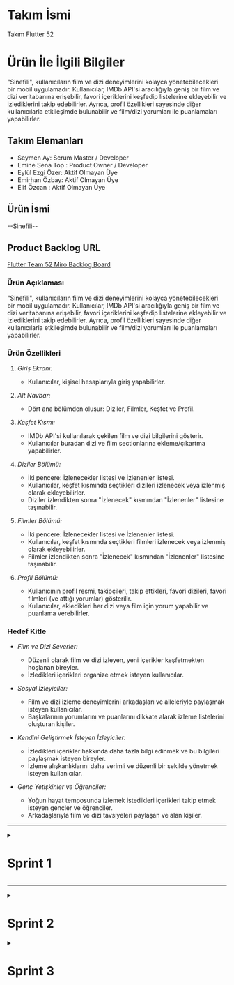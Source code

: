 # **Takım İsmi**

Takım Flutter 52

# Ürün İle İlgili Bilgiler
"Sinefili", kullanıcıların film ve dizi deneyimlerini kolayca yönetebilecekleri bir mobil uygulamadır. Kullanıcılar, IMDb API'si aracılığıyla geniş bir film ve dizi veritabanına erişebilir, favori içeriklerini keşfedip listelerine ekleyebilir ve izlediklerini takip edebilirler. Ayrıca, profil özellikleri sayesinde diğer kullanıcılarla etkileşimde bulunabilir ve film/dizi yorumları ile puanlamaları yapabilirler.
## Takım Elemanları
- Seymen Ay: Scrum Master / Developer
- Emine Sena Top : Product Owner / Developer
- Eylül Ezgi Özer: Aktif Olmayan Üye
- Emirhan Özbay: Aktif Olmayan Üye
- Elif Özcan : Aktif Olmayan Üye

## Ürün İsmi

--Sinefili--

## Product Backlog URL

[Flutter Team 52 Miro Backlog Board](https://miro.com/app/board/)

### Ürün Açıklaması
"Sinefili", kullanıcıların film ve dizi deneyimlerini kolayca yönetebilecekleri bir mobil uygulamadır. Kullanıcılar, IMDb API'si aracılığıyla geniş bir film ve dizi veritabanına erişebilir, favori içeriklerini keşfedip listelerine ekleyebilir ve izlediklerini takip edebilirler. Ayrıca, profil özellikleri sayesinde diğer kullanıcılarla etkileşimde bulunabilir ve film/dizi yorumları ile puanlamaları yapabilirler.

### Ürün Özellikleri

1. *Giriş Ekranı:*
   - Kullanıcılar, kişisel hesaplarıyla giriş yapabilirler.

2. *Alt Navbar:*
   - Dört ana bölümden oluşur: Diziler, Filmler, Keşfet ve Profil.

3. *Keşfet Kısmı:*
   - IMDb API'si kullanılarak çekilen film ve dizi bilgilerini gösterir.
   - Kullanıcılar buradan dizi ve film sectionlarına ekleme/çıkartma yapabilirler.

4. *Diziler Bölümü:*
   - İki pencere: İzlenecekler listesi ve İzlenenler listesi.
   - Kullanıcılar, keşfet kısmında seçtikleri dizileri izlenecek veya izlenmiş olarak ekleyebilirler.
   - Diziler izlendikten sonra "İzlenecek" kısmından "İzlenenler" listesine taşınabilir.

5. *Filmler Bölümü:*
   - İki pencere: İzlenecekler listesi ve İzlenenler listesi.
   - Kullanıcılar, keşfet kısmında seçtikleri filmleri izlenecek veya izlenmiş olarak ekleyebilirler.
   - Filmler izlendikten sonra "İzlenecek" kısmından "İzlenenler" listesine taşınabilir.

6. *Profil Bölümü:*
   - Kullanıcının profil resmi, takipçileri, takip ettikleri, favori dizileri, favori filmleri (ve attığı yorumlar) gösterilir.
   - Kullanıcılar, ekledikleri her dizi veya film için yorum yapabilir ve puanlama verebilirler.

### Hedef Kitle

- *Film ve Dizi Severler:*
  - Düzenli olarak film ve dizi izleyen, yeni içerikler keşfetmekten hoşlanan bireyler.
  - İzledikleri içerikleri organize etmek isteyen kullanıcılar.

- *Sosyal İzleyiciler:*
  - Film ve dizi izleme deneyimlerini arkadaşları ve aileleriyle paylaşmak isteyen kullanıcılar.
  - Başkalarının yorumlarını ve puanlarını dikkate alarak izleme listelerini oluşturan kişiler.

- *Kendini Geliştirmek İsteyen İzleyiciler:*
  - İzledikleri içerikler hakkında daha fazla bilgi edinmek ve bu bilgileri paylaşmak isteyen bireyler.
  - İzleme alışkanlıklarını daha verimli ve düzenli bir şekilde yönetmek isteyen kullanıcılar.

- *Genç Yetişkinler ve Öğrenciler:*
  - Yoğun hayat temposunda izlemek istedikleri içerikleri takip etmek isteyen gençler ve öğrenciler.
  - Arkadaşlarıyla film ve dizi tavsiyeleri paylaşan ve alan kişiler.

---

<details>
  <summary> <h1> Sprint 1</h1></summary>

## Sprint Notları:

Bu sprint boyunca 5 kişilik ekibimizden sadece 2 kişi aktif olarak çalıştı. Diğer takım üyeleriyle iletişim kuramadık ve projeye geç başladık. Sprint süresince, temel uygulama arayüzünü Figma aracılığıyla oluşturduk ve IMDb API'sini kullanarak birkaç film verisi çekebilen basit bir arayüz geliştirdik.



**Sprint içinde tamamlanması tahmin edilen puan**: 25 Puan
Sprint İçinde Tamamlanması Tahmin Edilen Puan:
Toplamda 25 puanlık iş tahmin edildi. Puanlama şöyle dağıldı:

+ Figma tasarımı: 4 puan
+ IMDb API entegrasyonu: 7 puan
+ Giriş sayfasi: 3 puan
+ Profil sayfasi: 3 puan
+ İzleyecekler listesi: 3 puan
+ Alt navbar ve ikonların eklenmesi: 2 puan
+ Keşfet kısmında film ve dizi verilerinin gösterimi: 3 puan

**Puan Tamamlama Mantığı:**
Tahmin edilen 25 puanın 15 puanı tamamlandı. IMDb API entegrasyonu ve keşfet kısmındaki veri gösterimi başarıyla gerçekleştirildi, Figma tasarimi ve alt navbar da tamamlandı. Ancak, diziler ve filmler bölümlerindeki giris sayfasi, izleyecekler listesi ve profil sayfası henüz tamamlanmadı.

**Backlog Düzeni - Story Seçimleri ve Sprint board update**: 
Product Backlog ve sprint görevleri, iş gücü seviyelerine göre puanlandırılarak düzenlendi. En önemli ve acil görevler üst sıralara yerleştirildi. Story seçimleri:
Sprint board screenshotları: 


![sprint1](https://github.com/seymenay/bootcamp-group52/assets/114770554/136b4880-a5d6-4683-9067-8aa1693064e7)


## Daily Scrum: 
5 kişilik ekibin 3 üyesi ile iletişim kurulamadığı için sadece 2 kişi çalışmak zorunda kaldık ve projeye geç başladık. Bu sebeple yalnızca iki günlük daily scruma sahibiz.

**1. Gün:** 
+ Yapılanlar: Figma tasarımı üzerinde çalışıldı. Uygulamanın kullanıcı arayüzü tasarlandı ve temel ekranlar oluşturuldu.
+ Karşılaşılan Sorunlar: Tasarım aşamasında birkaç kullanıcı deneyimi (UX) problemi yaşandı, ancak takım içi tartışmalarla çözüldü.
+ Günlük Hedefler: Tüm ana ekranların ve kullanıcı akışlarının tasarımlarına başlamak ve ilerlemek.

**2. Gün:**
+ Yapılanlar: IMDb API ile veri çekimi yapıldı. API entegrasyonu sağlandı ve gerekli veriler uygulamaya başarıyla getirildi, Figma tasarımına devam edildi.
+ Karşılaşılan Sorunlar: API entegrasyonu sırasında bazı bağlantı ve veri formatlama sorunları yaşandı, ancak dokümantasyon ve debug işlemleri ile çözüldü.
+ Günlük Hedefler: API entegrasyonunu tamamlayarak, çekilen verileri uygulama içinde yerleştirmek.




# Ürün Durumu: 

Ekran görüntüleri:

**Keşfet Sayfası:** API ile veri çekim denemesi yapıldı, kullanıcı buradan film ve dizi arayabilecek.

![kesfet](https://github.com/seymenay/bootcamp-group52/assets/114770554/071d78ff-cf3c-438f-a28c-a95e7ded1e59)

**Wishlist Sayfası:** Kullanıcının izlediği/izleyeceği dizi ve filmlerin tutulduğu sayfa olacak, henüz tamamlanmadı.

![wishlist](https://github.com/seymenay/bootcamp-group52/assets/114770554/0a3e8d77-8f5a-4801-9184-27745b736c87)

**Profil Sayfası:** Kullanıcının profilini ve favorilediği film ve dizileri gösteren sayfa olacak, henüz tamamlanmadı. 

![profil](https://github.com/seymenay/bootcamp-group52/assets/114770554/4ef93fdf-3741-4a49-9640-5c389d3f2dd4)

Uygulamada tamamlanmamış bölümler için örnek Figma tasarımı:

![detail ve profile](https://github.com/seymenay/bootcamp-group52/assets/114770554/b1f4aeb0-3197-433c-ab99-f7ab29544dc3)


# Sprint Review
Bu sprint boyunca, Figma’da uygulamanın temel arayüzünü tasarımını ve IMDb API entegrasyonunu tamamladık. Keşfet kısmında film ve dizi verilerini başarıyla çekip gösterebiliyoruz. Ancak, diziler ve filmler bölümlerindeki izlenecek/izlenen listeleri ve profil sayfası hala geliştirilme aşamasında.


# Sprint Retrospective

**İyi Yanlar:**

o IMDb API entegrasyonu bazı engeller çıksa da sonunda gerçekleştirildi.

o Uygulamanın temel arayüzü tasarımı başarıyla tamamlandı.

o İki kişilik ekip olarak verimli çalıştık ve planlanan işlerin bir kısmını tamamladık.


**Geliştirilmesi Gereken Yanlar:**

o Ekip iletişimi konusunda sorunlar yaşandı. 

o Proje planlanandan daha az kişi ile geliştirildiği için geri kalan görevlerin tamamlanması için daha fazla zaman ve iş gücü planlanmalı.


**Kararlar:**

o Daily Scrum toplantılarının düzenli olarak yapılmasına devam edilecek.

o Tamamlanmayan görevler bir sonraki sprintte önceliklendirilecek.
 
</details>

---




<details>

 <summary> <h1> Sprint 2</h1></summary>

## Sprint Notları: 
5 kişilik ekipten iki kişi çalıştı. Firebase konusunda yaşanan sorun nedeniyle bu kısımda tek kişi (Sena) çalışsa da süreç boyunca iletişim devam etti. Bu sprint boyunca Firebase bağlantısı sağlandı, movie detail - login - register sayfaları iskeleti tamamlandı. Tasarım özelleştirme çalışmaları bu sprintte yer almadı.

**Sprint içinde tamamlanması tahmin edilen puan**:
Toplamda 40 puanlık iş tahmin edildi. Puanlama şöyle dağıldı:

+ Giriş Kayıt Ekranı Oluşturması - 5 Puan
+ Firebase Bağlantısı - 15 Puan
+ Profil Sayfası Oluşturması - 7 Puan
+ Discover Kısmına Search Özelliği Eklenmesi - 3 Puan
+ Movie Detail Sayfası Oluşturması - 10 Puan

**Puan Tamamlama Mantığı:**
Tahmin edilen 40 puanın 28 puanı tamamlandı. 
Profil sayfası oluşturulmadığı için 7 puan ve movie detail sayfasına yorum ve puanlama özelliği eklenilmediği için 5 puan tamamlanamadı.

**Backlog Düzeni - Story Seçimleri ve Sprint board update**: 
Product Backlog ve sprint görevleri, iş gücü seviyelerine göre puanlandırılarak düzenlendi. En önemli ve acil görevler üst sıralara yerleştirildi. Story seçimleri:
- Giriş Kayıt Ekranı Oluşturması (Tamamlandı) 
- Firebase Bağlantısı (Tamamlandı)
- Profil Sayfası Oluşturması (Tamamlanamadı)
- Discover Kısmına Search Özelliği Eklenmesi (Tamamlandı)
- Movie Detail Sayfası Oluşturması (Tamamlandı, yorum ekleme ve puanlama kısmı eksik)

Sprint board screenshotları: 
(Ekran görüntüleri)

## Daily Scrum: 

Daily Scrum toplantılarında her gün ilerleme ve karşılaşılan engeller tartışıldı. Firebase bağlanmada çeşitli problemler yaşandı, çözüldü hatasız çalışma sağlandı. GitHub Actions problemleri sürekli takip edilerek çözüm yolları arandı ancak henüz bulunamadı. Movie detail sayfası oluşturuldu, ancak yorum ekleme ve puanlama kısmı tamamlanamadı.


# Ürün Durumu: 

Ekran görüntüleri:

**Giriş ve Kayıt Sayfaları** 

![login](https://github.com/user-attachments/assets/2de10f67-2c14-4223-925f-608cd60f568f) ![register](https://github.com/user-attachments/assets/a4e8185b-a60b-4083-a903-4e90cc4d43b3)

**Keşfet Sayfası:** Film ismi veya türüne göre arama özelliği eklendi.

![discover_search](https://github.com/user-attachments/assets/ce135ef8-66de-41bf-94ec-36ee1aee42cb)

**Keşfet Sayfası:**  Film üzerine tıklandığında detaylı bilgi alınan ve wishliste eklenebilen sayfa.

![detail_screen](https://github.com/user-attachments/assets/f6491c76-697b-4048-9ce0-023f820644c2)

**Wishlist Sayfası:**

![wishlist](https://github.com/user-attachments/assets/dc95d99b-e304-4730-a34b-b22fc32c19b7)

# Sprint Review

Sprint Review toplantısında tamamlanan görevler gözden geçirildi. Giriş kayıt ekranı ve Firebase bağlantısı başarıyla entegre edildi. Discover kısmına arama özelliği eklendi. Movie detail sayfası oluşturuldu, ancak yorum ekleme ve puanlama kısmı eksik kaldı. Profil sayfası tamamlanamadı ve GitHub Actions ile ilgili bazı problemler yaşandı. Bu sorunların çözümü için planlar yapıldı. Ayrıca, arayüzün detaylı özelleştirme tasarımının sonraki adımlarda yapılması kararlaştırıldı.

# Sprint Retrospective

**İyi Yanlar:**

o Giriş kayıt ekranı başarılı bir şekilde tamamlandı ve basit bir arayüz iskeleti sağlandı.

o Firebase bağlantısı sorunsuz şekilde kuruldu.

o Discover kısmına eklenen arama özelliği kullanıcı deneyimini artırdı.

o Movie detail sayfası oluşturuldu ve temel fonksiyonlar eklendi.

**Geliştirilmesi Gereken Yanlar:**

o Profil sayfasının oluşturulması sürecinde daha fazla planlama ve kaynak tahsisi yapılmalı.

o GitHub Actions ile ilgili yaşanan problemler için daha fazla araştırma ve çözüm odaklı çalışma yapılmalı.

o Movie detail sayfasına yorum ekleme ve puanlama fonksiyonları eklenmeli.

o Kullanıcının wishlist'ine eklediği filmlerin kaydedilmesi ve kullanıcı yeniden giriş yaptığında bu filmlere ulaşabilmesi sağlanmalı.

**Kararlar:**

o Profil sayfasının tamamlanması için bir sonraki sprintte daha fazla zaman ve kaynak ayrılması.

o GitHub Actions problemleri için bilgi paylaşımı yapılması.

o Daily Scrum toplantılarında karşılaşılan sorunların daha detaylı ele alınması ve çözüm yollarının hızlıca uygulanması.

o Arayüz detaylı özelleştirme tasarımının sonraki sprintlerde ele alınması.

o İşbirliği arttırılmalı.


</details>

<details>
<summary> <h1> Sprint 3</h1></summary>

## Sprint Notları: 
Ekibimizde sadece Seymen Ay ve Emine Sena Top çalıştı. Bu son sprint’te profil kısmı kodlandı ve tasarımı geliştirildi ayrıca login ve register sayfalarında da tasarımda geliştirmeler yapıldı.

**Backlog Düzeni - Story Seçimleri ve Sprint board update**: 
Kalan son tasarım ve geliştirme rötuşları yapıldı.

Ürünün Tamamlanan Özellikleri:
- Giriş ve kaydolma sayfasının aktif şekilde çalışıyor olması.
- Başarılı bir firebase bağlantısı.
- Profil sayfasının oluşturulması.
- Filmler ve diziler sayfası yalınlaştırılarak ‘Discover’ adlı çatıda toplanmıştır ve binlerce filmler ve diziler aratılabilir, IMBD puanları ve inceleme yazıları, ratingleri ve türü başarılı bir şekilde listelenmiştir. 
- Wishlist’e özelliği başarılı şekilde çalışmaktadır.

Ürünün Tamamlanamayan Özellikleri:
-Filmlerin hangi platformda yayında olduğunun gösterilmesi.
-İzlenenler kısmı yapılmamıştır.
-Profil sayfasının tamamlanamayan özellikleri; kullanıcının profil resmi, takipçileri, takip ettikleri, favori dizileri, favori filmleri (ve attığı yorumlar), dizi veya film için yorum yapabilir ve puanlama verebilirler.

## Daily Scrum: 

Daily Scrum toplantılarında her gün ilerleme ve karşılaşılan engeller tartışıldı. Firebase bağlanmada çeşitli problemler yaşandı, çözüldü hatasız çalışma sağlandı. GitHub Actions problemleri sürekli takip edilerek çözüm yolları arandı ancak henüz bulunamadı. Movie detail sayfası oluşturuldu, ancak yorum ekleme ve puanlama kısmı tamamlanamadı.


# Ürünün Son Hali: 

Ekran görüntüleri:

**Giriş ve Kayıt Sayfaları** 

![acılıs](https://github.com/seymenay/bootcamp-group52/blob/main/bootcampimg/ac%C4%B1l%C4%B1s.png) 
![login](https://github.com/seymenay/bootcamp-group52/blob/main/bootcampimg/login.png) 
![register](https://github.com/seymenay/bootcamp-group52/blob/main/bootcampimg/register.png)

**Keşfet Sayfası:** 

![discover](https://github.com/seymenay/bootcamp-group52/blob/main/bootcampimg/discover.png)

**Profil Sayfası:**  

![profile](https://github.com/seymenay/bootcamp-group52/blob/main/bootcampimg/profile.png)

**Wishlist Sayfası:**

![wishlist](https://github.com/seymenay/bootcamp-group52/blob/main/bootcampimg/wishlist.png)

# Sprint Review

Sprint Review toplantısında yapılan ve yapılmayan her şey gözden geçirildi. Son kalan tasarımlar ve kod düzeltmeleri yapıldı. Movie detail sayfası tamamlandı, ancak yorum ekleme ve puanlama kısmı eksik kaldı. Profil sayfası tamamlanamadı. Ayrıca, Sena arkadaşımın özverili çalışması ürünün tamamlanmasındaki başarısı yadsınamaz seviyededir.

# Sprint Retrospective

**İyi Yanlar:**

o Çalışan bir ürün ortaya çıkarıldı.

o Firebase bağlantısı sorunsuz şekilde yapıldı.

o Kişiler binlerce filme tek tıkla aratma yapabiliyor.

o Sevdikleri filmleri kendi listelerine ekleyebiliyorlar.

**Geliştirilmesi Gereken Yanlar:**

o Profil sayfası tamamlanabilirdi.

o Takım içinde görev dağılımı eşit bir şekilde yapılabilirdi.

o Movie detail sayfasına yorum ekleme ve puanlama fonksiyonları eklenebilirdi.

o Kullanıcının wishlist'e eklediği filmlerin kaydedilmesi ve kullanıcı yeniden giriş yaptığında bu filmlere ulaşabilmesi sağlanabilirdi.

**Kararlar:**

o Görev dağımlarının en baştan net çizgilerle belirlenmesi.

o Daha aktif ve sağlıklı bir iletişim zeminin kurulması.

o Daha proaktif bir yaklaşım sergilenmesi.

o Daha planlı ve paylaşımlı ilerlenebilirdi.

</details>
